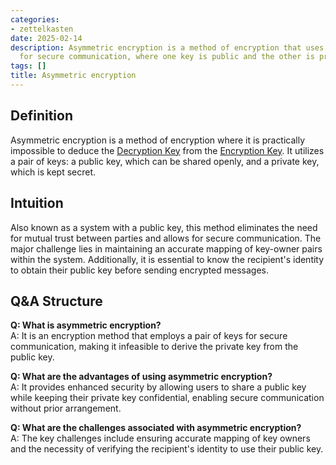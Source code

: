 ```yaml
---
categories:
- zettelkasten
date: 2025-02-14
description: Asymmetric encryption is a method of encryption that uses a pair of keys
  for secure communication, where one key is public and the other is private.
tags: []
title: Asymmetric encryption
---
```


## Definition

Asymmetric encryption is a method of encryption where it is practically impossible to deduce the [Decryption Key](Decryption%20Key) from the [Encryption Key](Encryption%20Key). It utilizes a pair of keys: a public key, which can be shared openly, and a private key, which is kept secret.

## Intuition

Also known as a system with a public key, this method eliminates the need for mutual trust between parties and allows for secure communication. The major challenge lies in maintaining an accurate mapping of key-owner pairs within the system. Additionally, it is essential to know the recipient's identity to obtain their public key before sending encrypted messages. 

## Q&A Structure

**Q: What is asymmetric encryption?**  
A: It is an encryption method that employs a pair of keys for secure communication, making it infeasible to derive the private key from the public key.

**Q: What are the advantages of using asymmetric encryption?**  
A: It provides enhanced security by allowing users to share a public key while keeping their private key confidential, enabling secure communication without prior arrangement.

**Q: What are the challenges associated with asymmetric encryption?**  
A: The key challenges include ensuring accurate mapping of key owners and the necessity of verifying the recipient's identity to use their public key.
